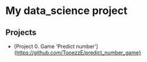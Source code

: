 # My data_science project

## Projects

* [Project 0. Game 'Predict number'] {https://github.com/TooezzE/predict_number_game}
